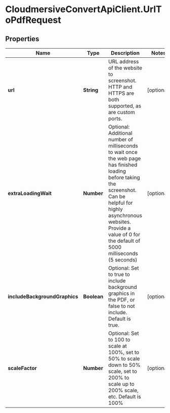 # CloudmersiveConvertApiClient.UrlToPdfRequest

## Properties
Name | Type | Description | Notes
------------ | ------------- | ------------- | -------------
**url** | **String** | URL address of the website to screenshot.  HTTP and HTTPS are both supported, as are custom ports. | [optional] 
**extraLoadingWait** | **Number** | Optional: Additional number of milliseconds to wait once the web page has finished loading before taking the screenshot.  Can be helpful for highly asynchronous websites.  Provide a value of 0 for the default of 5000 milliseconds (5 seconds) | [optional] 
**includeBackgroundGraphics** | **Boolean** | Optional: Set to true to include background graphics in the PDF, or false to not include.  Default is true. | [optional] 
**scaleFactor** | **Number** | Optional: Set to 100 to scale at 100%, set to 50% to scale down to 50% scale, set to 200% to scale up to 200% scale, etc.  Default is 100% | [optional] 


